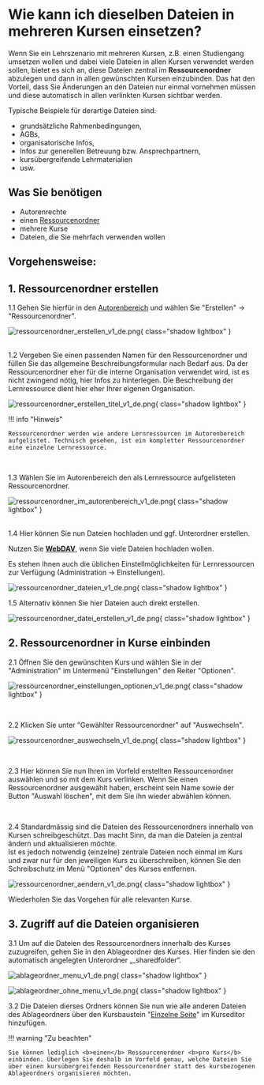 # Wie kann ich dieselben Dateien in mehreren Kursen einsetzen?

Wenn Sie ein Lehrszenario mit mehreren Kursen, z.B. einen Studiengang umsetzen wollen und dabei viele Dateien in allen Kursen verwendet werden sollen, bietet es sich an, diese Dateien zentral im **Ressourcenordner** abzulegen und dann in allen gewünschten Kursen einzubinden. Das hat den Vorteil, dass Sie Änderungen an den Dateien nur einmal vornehmen müssen und diese automatisch in allen verlinkten Kursen sichtbar werden.

Typische Beispiele für derartige Dateien sind:

* grundsätzliche Rahmenbedingungen,
* AGBs,
* organisatorische Infos,
* Infos zur generellen Betreuung bzw. Ansprechpartnern,
* kursübergreifende Lehrmaterialien
* usw.

## Was Sie benötigen

* Autorenrechte
* einen [Ressourcenordner](https://docs.openolat.org/de/manual_user/learningresources/#ressourcenordner)
* mehrere Kurse
* Dateien, die Sie mehrfach verwenden wollen

## Vorgehensweise:

## 1. Ressourcenordner erstellen  

1.1 Gehen Sie hierfür in den [Autorenbereich](https://docs.openolat.org/de/manual_user/area_modules/Authoring/) und wählen Sie "Erstellen" -> "Ressourcenordner".

![ressourcenordner_erstellen_v1_de.png](assets/ressourcenordner_erstellen_v1_de.png){ class="shadow lightbox" }  
<br>

1.2 Vergeben Sie einen passenden Namen für den Ressourcenordner und füllen Sie das allgemeine Beschreibungsformular nach Bedarf aus. Da der Ressourcenordner eher für die interne Organisation verwendet wird, ist es nicht zwingend nötig, hier Infos zu hinterlegen. Die Beschreibung der Lernressource dient hier eher Ihrer eigenen Organisation.

![ressourcenordner_erstellen_titel_v1_de.png](assets/ressourcenordner_erstellen_titel_v1_de.png){ class="shadow lightbox" }   

!!! info "Hinweis"

    Ressourcenordner werden wie andere Lernressourcen im Autorenbereich aufgelistet. Technisch gesehen, ist ein kompletter Ressourcenordner eine einzelne Lernressource.
<br>

1.3 Wählen Sie im Autorenbereich den als Lernressource aufgelisteten Ressourcenordner.

![ressourcenordner_im_autorenbereich_v1_de.png](assets/ressourcenordner_im_autorenbereich_v1_de.png){ class="shadow lightbox" }   
<br>

1.4 Hier können Sie nun Dateien hochladen und ggf. Unterordner erstellen.

Nutzen Sie [**WebDAV**](../webdav/webdav.de.md), wenn Sie viele Dateien hochladen wollen.  

Es stehen Ihnen auch die üblichen Einstellmöglichkeiten für Lernressourcen zur Verfügung (Administration -> Einstellungen).

![ressourcenordner_dateien_v1_de.png](assets/ressourcenordner_dateien_v1_de.png){ class="shadow lightbox" } 


1.5 Alternativ können Sie hier Dateien auch direkt erstellen.

![ressourcenordner_datei_erstellen_v1_de.png](assets/ressourcenordner_datei_erstellen_v1_de.png){ class="shadow lightbox" }  
 
## 2. Ressourcenordner in Kurse einbinden  

2.1 Öffnen Sie den gewünschten Kurs und wählen Sie in der "Administration" im Untermenü "Einstellungen" den Reiter "Optionen".

![ressourcenordner_einstellungen_optionen_v1_de.png](assets/ressourcenordner_einstellungen_optionen_v1_de.png){ class="shadow lightbox" } 

 <br>

2.2 Klicken Sie unter "Gewählter Ressourcenordner" auf "Auswechseln".

![ressourcenordner_auswechseln_v1_de.png](assets/ressourcenordner_auswechseln_v1_de.png){ class="shadow lightbox" }  

 <br>

2.3 Hier können Sie nun Ihren im Vorfeld erstellten Ressourcenordner auswählen und
so mit dem Kurs verlinken. Wenn Sie einen Ressourcenordner ausgewählt haben, erscheint sein Name sowie
der Button "Auswahl löschen", mit dem Sie ihn wieder abwählen können.

<br>

2.4 Standardmässig sind die Dateien des Ressourcenordners innerhalb von Kursen schreibgeschützt. Das macht Sinn, da man die Dateien ja zentral ändern und aktualisieren möchte.<br>Ist es jedoch notwendig (einzelne) zentrale Dateien noch
einmal im Kurs und zwar nur für den jeweiligen Kurs zu überschreiben, können Sie den Schreibschutz im Menü "Optionen" des Kurses entfernen.

![ressourcenordner_aendern_v1_de.png](assets/ressourcenordner_aendern_v1_de.png){ class="shadow lightbox" } 
 
  
Wiederholen Sie das Vorgehen für alle relevanten Kurse.

## 3. Zugriff auf die Dateien organisieren  

3.1 Um auf die Dateien des Ressourcenordners innerhalb des Kurses zuzugreifen, gehen Sie in den Ablageordner des Kurses. Hier finden sie den automatisch
angelegten Unterordner „_sharedfolder“.

![ablageordner_menu_v1_de.png](assets/ablageordner_menu_v1_de.png){ class="shadow lightbox" } 

![ablageordner_ohne_menu_v1_de.png](assets/ablageordner_ohne_menu_v1_de.png){ class="shadow lightbox" } 
  
3.2 Die Dateien dierses Ordners können Sie nun wie alle anderen Dateien des Ablageordners über
den Kursbaustein "[Einzelne Seite](../../manual_user/learningresources/Knowledge_Transfer.de.md#single_page)" im Kurseditor
hinzufügen.

!!! warning "Zu beachten"

    Sie können lediglich <b>einen</b> Ressourcenordner <b>pro Kurs</b> einbinden. Überlegen Sie deshalb im Vorfeld genau, welche Dateien Sie über einen kursübergreifenden Ressourcenordner statt des kursbezogenen Ablageordners organisieren möchten.